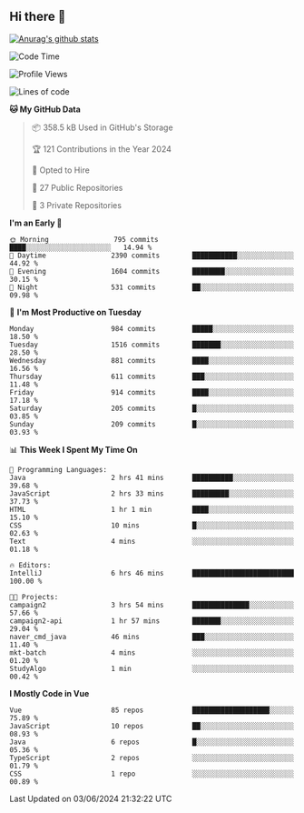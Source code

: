 ## Hi there 👋

[![Anurag's github stats](https://github-readme-stats.vercel.app/api?username=Songwonseok)](https://github.com/anuraghazra/github-readme-stats)



<!--START_SECTION:waka-->
![Code Time](http://img.shields.io/badge/Code%20Time-2%2C848%20hrs%207%20mins-blue)

![Profile Views](http://img.shields.io/badge/Profile%20Views-0-blue)

![Lines of code](https://img.shields.io/badge/From%20Hello%20World%20I%27ve%20Written-34.8%20million%20lines%20of%20code-blue)

**🐱 My GitHub Data** 

> 📦 358.5 kB Used in GitHub's Storage 
 > 
> 🏆 121 Contributions in the Year 2024
 > 
> 💼 Opted to Hire
 > 
> 📜 27 Public Repositories 
 > 
> 🔑 3 Private Repositories 
 > 
**I'm an Early 🐤** 

```text
🌞 Morning                795 commits         ████░░░░░░░░░░░░░░░░░░░░░   14.94 % 
🌆 Daytime                2390 commits        ███████████░░░░░░░░░░░░░░   44.92 % 
🌃 Evening                1604 commits        ████████░░░░░░░░░░░░░░░░░   30.15 % 
🌙 Night                  531 commits         ██░░░░░░░░░░░░░░░░░░░░░░░   09.98 % 
```
📅 **I'm Most Productive on Tuesday** 

```text
Monday                   984 commits         █████░░░░░░░░░░░░░░░░░░░░   18.50 % 
Tuesday                  1516 commits        ███████░░░░░░░░░░░░░░░░░░   28.50 % 
Wednesday                881 commits         ████░░░░░░░░░░░░░░░░░░░░░   16.56 % 
Thursday                 611 commits         ███░░░░░░░░░░░░░░░░░░░░░░   11.48 % 
Friday                   914 commits         ████░░░░░░░░░░░░░░░░░░░░░   17.18 % 
Saturday                 205 commits         █░░░░░░░░░░░░░░░░░░░░░░░░   03.85 % 
Sunday                   209 commits         █░░░░░░░░░░░░░░░░░░░░░░░░   03.93 % 
```


📊 **This Week I Spent My Time On** 

```text
💬 Programming Languages: 
Java                     2 hrs 41 mins       ██████████░░░░░░░░░░░░░░░   39.68 % 
JavaScript               2 hrs 33 mins       █████████░░░░░░░░░░░░░░░░   37.73 % 
HTML                     1 hr 1 min          ████░░░░░░░░░░░░░░░░░░░░░   15.10 % 
CSS                      10 mins             █░░░░░░░░░░░░░░░░░░░░░░░░   02.63 % 
Text                     4 mins              ░░░░░░░░░░░░░░░░░░░░░░░░░   01.18 % 

🔥 Editors: 
IntelliJ                 6 hrs 46 mins       █████████████████████████   100.00 % 

🐱‍💻 Projects: 
campaign2                3 hrs 54 mins       ██████████████░░░░░░░░░░░   57.66 % 
campaign2-api            1 hr 57 mins        ███████░░░░░░░░░░░░░░░░░░   29.04 % 
naver_cmd_java           46 mins             ███░░░░░░░░░░░░░░░░░░░░░░   11.40 % 
mkt-batch                4 mins              ░░░░░░░░░░░░░░░░░░░░░░░░░   01.20 % 
StudyAlgo                1 min               ░░░░░░░░░░░░░░░░░░░░░░░░░   00.42 % 
```

**I Mostly Code in Vue** 

```text
Vue                      85 repos            ███████████████████░░░░░░   75.89 % 
JavaScript               10 repos            ██░░░░░░░░░░░░░░░░░░░░░░░   08.93 % 
Java                     6 repos             █░░░░░░░░░░░░░░░░░░░░░░░░   05.36 % 
TypeScript               2 repos             ░░░░░░░░░░░░░░░░░░░░░░░░░   01.79 % 
CSS                      1 repo              ░░░░░░░░░░░░░░░░░░░░░░░░░   00.89 % 
```




 Last Updated on 03/06/2024 21:32:22 UTC
<!--END_SECTION:waka-->
